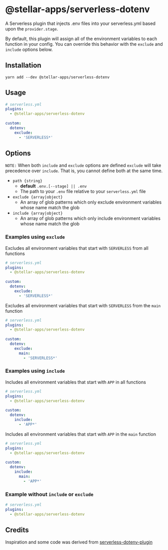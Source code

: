 # @stellar-apps/serverless-dotenv
A Serverless plugin that injects .env files into your serverless.yml based upon the
`provider.stage`.

By default, this plugin will assign all of the environment variables to each function
in your config. You can override this behavior with the `exclude` and `include` options 
below.

## Installation
`yarn add --dev @stellar-apps/serverless-dotenv`

## Usage
```yaml
# serverless.yml
plugins:
  - @stellar-apps/serverless-dotenv
 
custom:
  dotenv:
    exclude: 
      - 'SERVERLESS*'
```

## Options
`NOTE:` When both `include` and `exclude` options are defined `exclude` will take precedence over `include`. 
That is, you cannot define both at the same time.
- `path {string}`
    - **default** `.env.[--stage] || .env`
    - The path to your `.env` file relative to your `serverless.yml` file
- `exclude {array|object}`
    - An array of glob patterns which only exclude environment variables whose name match
      the glob
- `include {array|object}`
    - An array of glob patterns which only include environment variables whose name match
      the glob
  
### Examples using `exclude`
Excludes all environment variables that start with `SERVERLESS` from all functions
```yaml
# serverless.yml
plugins:
  - @stellar-apps/serverless-dotenv
 
custom:
  dotenv:
    exclude: 
      - 'SERVERLESS*'
```

Excludes all environment variables that start with `SERVERLESS` from the `main` function
```yaml
# serverless.yml
plugins:
  - @stellar-apps/serverless-dotenv
 
custom:
  dotenv:
    exclude: 
      main: 
        - 'SERVERLESS*'
```

### Examples using `include`
Includes all environment variables that start with `APP` in all functions
```yaml
# serverless.yml
plugins:
  - @stellar-apps/serverless-dotenv
 
custom:
  dotenv:
    include: 
      - 'APP*'
```

Includes all environment variables that start with `APP` in the `main` function
```yaml
# serverless.yml
plugins:
  - @stellar-apps/serverless-dotenv
 
custom:
  dotenv:
    include: 
      main: 
        - 'APP*'
```

### Example without `include` or `exclude`
```yaml
# serverless.yml
plugins:
  - @stellar-apps/serverless-dotenv
```

## Credits
Inspiration and some code was derived from [serverless-dotenv-plugin](https://raw.githubusercontent.com/colynb/serverless-dotenv-plugin/master/index.js)